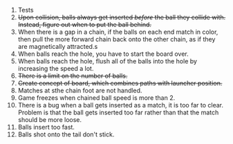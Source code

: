 1. Tests
2. ~~Upon collision, balls always get inserted _before_ the
   ball they collide with. Instead, figure out when to
   put the ball behind.~~
3. When there is a gap in a chain, if
   the balls on each end match in color, then pull the more
   forward chain back onto the other chain, as if they are
   magnetically attracted.s
4. When balls reach the hole, you have to start the board over.
5. When balls reach the hole, flush all of the balls into the
   hole by increasing the speed a lot.
6. ~~There is a limit on the number of balls.~~
7. ~~Create concept of board, which combines paths with launcher
   position.~~
8. Matches at sthe chain foot are not handled.
9. Game freezes when chained ball speed is more than 2.
10. There is a bug when a ball gets inserted as a match, it is
   too far to clear. Problem is that the ball gets inserted too far rather than that the match should be more loose.
11. Balls insert too fast.
12. Balls shot onto the tail don't stick.